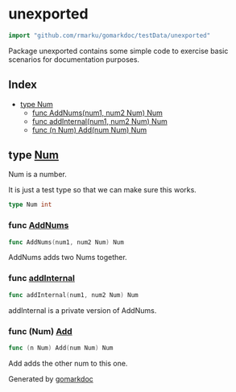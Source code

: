 <!-- Code generated by gomarkdoc. DO NOT EDIT -->

# unexported

```go
import "github.com/rmarku/gomarkdoc/testData/unexported"
```

Package unexported contains some simple code to exercise basic scenarios for documentation purposes.

## Index

- [type Num](#Num)
  - [func AddNums(num1, num2 Num) Num](#AddNums)
  - [func addInternal(num1, num2 Num) Num](#addInternal)
  - [func (n Num) Add(num Num) Num](#Num.Add)

<a name="Num"></a>

## type [Num](https://github.com/rmarku/gomarkdoc/blob/master/testData/unexported/main.go#L8)

Num is a number.

It is just a test type so that we can make sure this works.

```go
type Num int
```

<a name="AddNums"></a>

### func [AddNums](https://github.com/rmarku/gomarkdoc/blob/master/testData/unexported/main.go#L16)

```go
func AddNums(num1, num2 Num) Num
```

AddNums adds two Nums together.

<a name="addInternal"></a>

### func [addInternal](https://github.com/rmarku/gomarkdoc/blob/master/testData/unexported/main.go#L21)

```go
func addInternal(num1, num2 Num) Num
```

addInternal is a private version of AddNums.

<a name="Num.Add"></a>

### func \(Num\) [Add](https://github.com/rmarku/gomarkdoc/blob/master/testData/unexported/main.go#L11)

```go
func (n Num) Add(num Num) Num
```

Add adds the other num to this one.

Generated by [gomarkdoc](https://github.com/rmarku/gomarkdoc)
